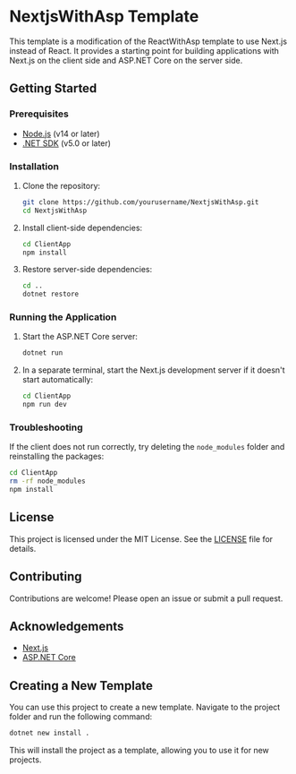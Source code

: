 # NextjsWithAsp Template

This template is a modification of the ReactWithAsp template to use Next.js instead of React. It provides a starting point for building applications with Next.js on the client side and ASP.NET Core on the server side.

## Getting Started

### Prerequisites

- [Node.js](https://nodejs.org/) (v14 or later)
- [.NET SDK](https://dotnet.microsoft.com/download) (v5.0 or later)

### Installation

1. Clone the repository:

   ```sh
   git clone https://github.com/yourusername/NextjsWithAsp.git
   cd NextjsWithAsp
   ```

2. Install client-side dependencies:

   ```sh
   cd ClientApp
   npm install
   ```

3. Restore server-side dependencies:
   ```sh
   cd ..
   dotnet restore
   ```

### Running the Application

1. Start the ASP.NET Core server:

   ```sh
   dotnet run
   ```

2. In a separate terminal, start the Next.js development server if it doesn't start automatically:
   ```sh
   cd ClientApp
   npm run dev
   ```

### Troubleshooting

If the client does not run correctly, try deleting the `node_modules` folder and reinstalling the packages:

```sh
cd ClientApp
rm -rf node_modules
npm install
```

## License

This project is licensed under the MIT License. See the [LICENSE](LICENSE) file for details.

## Contributing

Contributions are welcome! Please open an issue or submit a pull request.

## Acknowledgements

- [Next.js](https://nextjs.org/)
- [ASP.NET Core](https://dotnet.microsoft.com/apps/aspnet)

## Creating a New Template

You can use this project to create a new template. Navigate to the project folder and run the following command:

```sh
dotnet new install .
```

This will install the project as a template, allowing you to use it for new projects.
